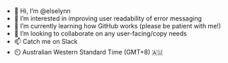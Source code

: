 - 👋 Hi, I’m @elselynn
- 👀 I’m interested in improving user readability of error messaging
- 🌱 I’m currently learning how GitHub works (please be patient with me!)
- 💞️ I’m looking to collaborate on any user-facing/copy needs
- 📫 Catch me on Slack 
- ⏲️ Australian Western Standard Time (GMT+8) 🇦🇺 

<!---
elselynn/elselynn is a ✨ special ✨ repository because its `README.md` (this file) appears on your GitHub profile.
You can click the Preview link to take a look at your changes.
--->
